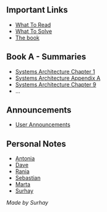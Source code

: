 ## Important Links
* [What To Read](sys_arch_wtr.pdf)
* [What To Solve](sys-arch-wts.pdf)
* [The book](thebook.pdf)

## Book A - Summaries
* [Systems Architecture Chapter 1](sa_chapter1.md)
* [Systems Architecture Appendix A](sa_appendixa.md)
* [Systems Architecture Chapter 9](sa_chapter9.md)
* ...

## Announcements
* [User Announcements](announcements/sa_ann.md)

## Personal Notes
* [Antonia](group/antonia.md)
* [Dave](group/dave.md)
* [Rania](group/rania.md)
* [Sebastian](group/sebastian.md)
* [Marta](group/marta.md)
* [Surhay](group/surhay.md)

_Made by Surhay_
